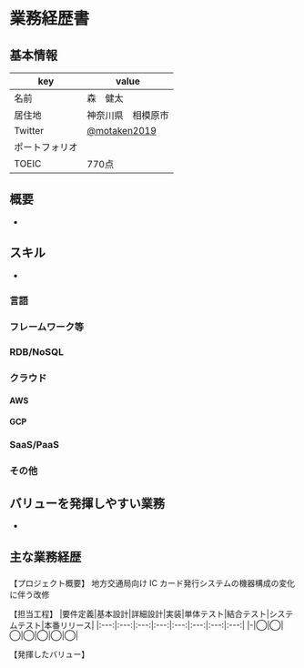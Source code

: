 # 業務経歴書

## 基本情報

|key|value|
|----|----|
|名前|森　健太|
|居住地|神奈川県　相模原市|
|Twitter|[@motaken2019](https://twitter.com/motaken2019)|
|ポートフォリオ||
|TOEIC|770点|

## 概要

-
## スキル

- 
### 言語



### フレームワーク等



### RDB/NoSQL



### クラウド

#### AWS




#### GCP


### SaaS/PaaS


### その他



## バリューを発揮しやすい業務

- 

## 主な業務経歴

### 

【プロジェクト概要】
地方交通局向け IC カード発行システムの機器構成の変化に伴う改修

【担当工程】
|要件定義|基本設計|詳細設計|実装|単体テスト|結合テスト|システムテスト|本番リリース|
|:---:|:---:|:---:|:---:|:---:|:---:|:---:|:---:|
|-|◯|◯|◯|◯|◯|◯|◯|

【発揮したバリュー】
